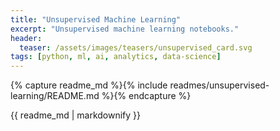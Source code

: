 ```yaml
---
title: "Unsupervised Machine Learning"
excerpt: "Unsupervised machine learning notebooks."
header:
  teaser: /assets/images/teasers/unsupervised_card.svg
tags: [python, ml, ai, analytics, data-science]
---
```


{% capture readme_md %}{% include readmes/unsupervised-learning/README.md %}{% endcapture %}
<div class="readme">
  {{ readme_md | markdownify }}
</div>
